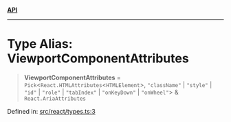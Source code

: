 [**API**](../../API.md)

***

# Type Alias: ViewportComponentAttributes

> **ViewportComponentAttributes** = `Pick`\<`React.HTMLAttributes`\<`HTMLElement`\>, `"className"` \| `"style"` \| `"id"` \| `"role"` \| `"tabIndex"` \| `"onKeyDown"` \| `"onWheel"`\> & `React.AriaAttributes`

Defined in: [src/react/types.ts:3](https://github.com/inokawa/virtua/blob/05639da613faa73c808608926743fef04c3d8529/src/react/types.ts#L3)
